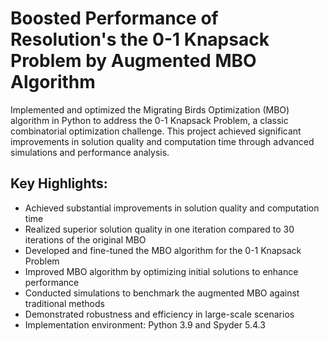# Boosted Performance of Resolution's the 0-1 Knapsack Problem by Augmented MBO Algorithm

Implemented and optimized the Migrating Birds Optimization (MBO) algorithm in Python to address the 0-1 Knapsack Problem, a classic combinatorial optimization challenge. This project achieved significant improvements in solution quality and computation time through advanced simulations and performance analysis. 

## Key Highlights:

- Achieved substantial improvements in solution quality and computation time
- Realized superior solution quality in one iteration compared to 30 iterations of the original MBO
- Developed and fine-tuned the MBO algorithm for the 0-1 Knapsack Problem
- Improved MBO algorithm by optimizing initial solutions to enhance performance
- Conducted simulations to benchmark the augmented MBO against traditional methods
- Demonstrated robustness and efficiency in large-scale scenarios
- Implementation environment: Python 3.9 and Spyder 5.4.3
